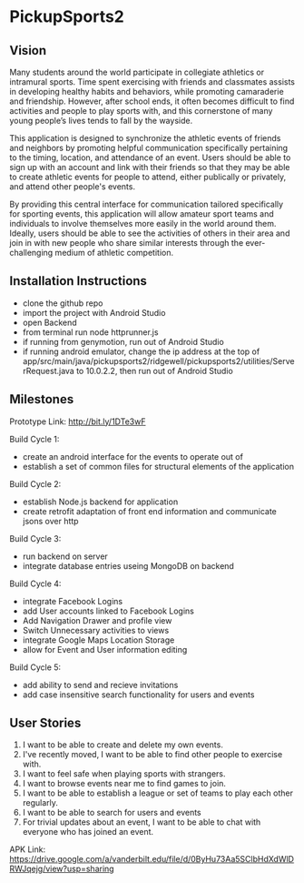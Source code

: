 # PickupSports2
## Vision
Many students around the world participate in collegiate athletics or intramural sports. Time spent exercising with friends and classmates assists in developing healthy habits and behaviors, while promoting camaraderie and friendship. However, after school ends, it often becomes difficult to find activities and people to play sports with, and this cornerstone of many young people’s lives tends to fall by the wayside. 

This application is designed to synchronize the athletic events of friends and neighbors by promoting helpful communication specifically pertaining to the timing, location, and attendance of an event. Users should be able to sign up with an account and link with their friends so that they may be able to create athletic events for people to attend, either publically or privately, and attend other people's events.

By providing this central interface for communication tailored specifically for sporting events, this application will allow amateur sport teams and individuals to involve themselves more easily in the world around them. Ideally, users should be able to see the activities of others in their area and join in with new people who share similar interests through the ever-challenging medium of athletic competition.

## Installation Instructions
 * clone the github repo
 * import the project with Android Studio
 * open Backend
 * from terminal run node httprunner.js
 * if running from genymotion, run out of Android Studio
 * if running android emulator, change the ip address at the top of app/src/main/java/pickupsports2/ridgewell/pickupsports2/utilities/ServerRequest.java to 10.0.2.2, then run out of Android Studio

## Milestones
Prototype Link: http://bit.ly/1DTe3wF

Build Cycle 1:
 * create an android interface for the events to operate out of
 * establish a set of common files for structural elements of the application

Build Cycle 2:
 * establish Node.js backend for application
 * create retrofit adaptation of front end information and communicate jsons over http

Build Cycle 3:
 * run backend on server
 * integrate database entries useing MongoDB on backend

Build Cycle 4:
 * integrate Facebook Logins
 * add User accounts linked to Facebook Logins
 * Add Navigation Drawer and profile view
 * Switch Unnecessary activities to views
 * integrate Google Maps Location Storage
 * allow for Event and User information editing

Build Cycle 5:
 * add ability to send and recieve invitations
 * add case insensitive search functionality for users and events

## User Stories
1. I want to be able to create and delete my own events.
2. I've recently moved, I want to be able to find other people to exercise with.
3. I want to feel safe when playing sports with strangers.
4. I want to browse events near me to find games to join.
5. I want to be able to establish a league or set of teams to play each other regularly.
6. I want to be able to search for users and events
7. For trivial updates about an event, I want to be able to chat with everyone who has joined an event.

APK Link:
https://drive.google.com/a/vanderbilt.edu/file/d/0ByHu73Aa5SClbHdXdWlDRWJqejg/view?usp=sharing
